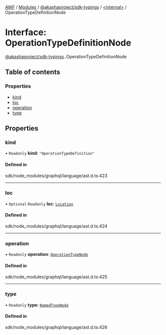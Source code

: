 [AWF](../README.md) / [Modules](../modules.md) / [@akashaproject/sdk-typings](../modules/akashaproject_sdk_typings.md) / [<internal\>](../modules/akashaproject_sdk_typings._internal_.md) / OperationTypeDefinitionNode

# Interface: OperationTypeDefinitionNode

[@akashaproject/sdk-typings](../modules/akashaproject_sdk_typings.md).[<internal>](../modules/akashaproject_sdk_typings._internal_.md).OperationTypeDefinitionNode

## Table of contents

### Properties

- [kind](akashaproject_sdk_typings._internal_.OperationTypeDefinitionNode.md#kind)
- [loc](akashaproject_sdk_typings._internal_.OperationTypeDefinitionNode.md#loc)
- [operation](akashaproject_sdk_typings._internal_.OperationTypeDefinitionNode.md#operation)
- [type](akashaproject_sdk_typings._internal_.OperationTypeDefinitionNode.md#type)

## Properties

### kind

• `Readonly` **kind**: ``"OperationTypeDefinition"``

#### Defined in

sdk/node_modules/graphql/language/ast.d.ts:423

___

### loc

• `Optional` `Readonly` **loc**: [`Location`](../classes/akashaproject_sdk_typings._internal_.Location.md)

#### Defined in

sdk/node_modules/graphql/language/ast.d.ts:424

___

### operation

• `Readonly` **operation**: [`OperationTypeNode`](../modules/akashaproject_sdk_typings._internal_.md#operationtypenode)

#### Defined in

sdk/node_modules/graphql/language/ast.d.ts:425

___

### type

• `Readonly` **type**: [`NamedTypeNode`](akashaproject_sdk_typings._internal_.NamedTypeNode.md)

#### Defined in

sdk/node_modules/graphql/language/ast.d.ts:426
